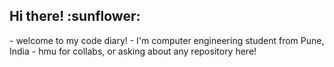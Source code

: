 <h2> Hi there! :sunflower:</h2>
- welcome to my code diary!
- I'm computer engineering student from Pune, India
- hmu for collabs, or asking about any repository here!
